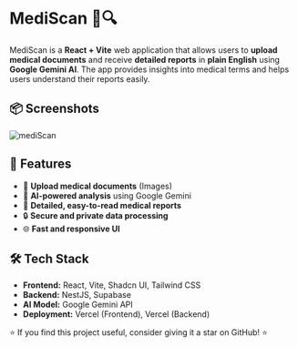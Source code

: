 # MediScan 🏥🔍

MediScan is a **React + Vite** web application that allows users to **upload medical documents** and receive **detailed reports** in **plain English** using **Google Gemini AI**. The app provides insights into medical terms and helps users understand their reports easily.

## 📦 Screenshots
![mediScan](https://github.com/user-attachments/assets/df234012-739f-4049-a3cc-7266ef7ca47a)

## 🚀 Features

- 📄 **Upload medical documents** (Images)
- 🤖 **AI-powered analysis** using Google Gemini
- 📝 **Detailed, easy-to-read medical reports**
- 🔒 **Secure and private data processing**
- 🌐 **Fast and responsive UI**

## 🛠️ Tech Stack

- **Frontend:** React, Vite, Shadcn UI, Tailwind CSS
- **Backend:** NestJS, Supabase
- **AI Model:** Google Gemini API
- **Deployment:** Vercel (Frontend), Vercel (Backend)

⭐ If you find this project useful, consider giving it a star on GitHub! ⭐

